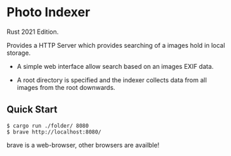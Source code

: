 # Photo Indexer

Rust 2021 Edition.

Provides a HTTP Server which provides searching of a images hold in local storage.

* A simple web interface allow search based on an images EXIF data.

* A root directory is specified and the indexer collects data from all images from the root downwards.

## Quick Start

```console
$ cargo run ./folder/ 8080
$ brave http://localhost:8080/
```

brave is a web-browser, other browsers are availble!

